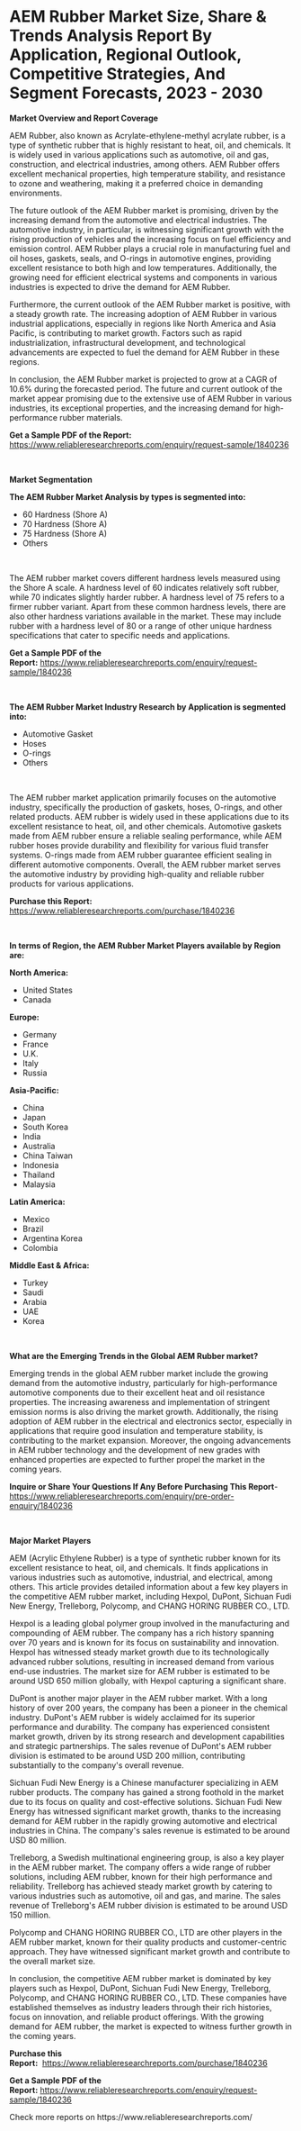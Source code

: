 <p><h1>AEM Rubber Market Size, Share & Trends Analysis Report By Application, Regional Outlook, Competitive Strategies, And Segment Forecasts, 2023 - 2030</h1></p><p><strong>Market Overview and Report Coverage</strong></p>
<p><p>AEM Rubber, also known as Acrylate-ethylene-methyl acrylate rubber, is a type of synthetic rubber that is highly resistant to heat, oil, and chemicals. It is widely used in various applications such as automotive, oil and gas, construction, and electrical industries, among others. AEM Rubber offers excellent mechanical properties, high temperature stability, and resistance to ozone and weathering, making it a preferred choice in demanding environments.</p><p>The future outlook of the AEM Rubber market is promising, driven by the increasing demand from the automotive and electrical industries. The automotive industry, in particular, is witnessing significant growth with the rising production of vehicles and the increasing focus on fuel efficiency and emission control. AEM Rubber plays a crucial role in manufacturing fuel and oil hoses, gaskets, seals, and O-rings in automotive engines, providing excellent resistance to both high and low temperatures. Additionally, the growing need for efficient electrical systems and components in various industries is expected to drive the demand for AEM Rubber.</p><p>Furthermore, the current outlook of the AEM Rubber market is positive, with a steady growth rate. The increasing adoption of AEM Rubber in various industrial applications, especially in regions like North America and Asia Pacific, is contributing to market growth. Factors such as rapid industrialization, infrastructural development, and technological advancements are expected to fuel the demand for AEM Rubber in these regions.</p><p>In conclusion, the AEM Rubber market is projected to grow at a CAGR of 10.6% during the forecasted period. The future and current outlook of the market appear promising due to the extensive use of AEM Rubber in various industries, its exceptional properties, and the increasing demand for high-performance rubber materials.</p></p>
<p><strong>Get a Sample PDF of the Report:</strong> <a href="https://www.reliableresearchreports.com/enquiry/request-sample/1840236">https://www.reliableresearchreports.com/enquiry/request-sample/1840236</a></p>
<p>&nbsp;</p>
<p><strong>Market Segmentation</strong></p>
<p><strong>The AEM Rubber Market Analysis by types is segmented into:</strong></p>
<p><ul><li>60 Hardness (Shore A)</li><li>70 Hardness (Shore A)</li><li>75 Hardness (Shore A)</li><li>Others</li></ul></p>
<p>&nbsp;</p>
<p><p>The AEM rubber market covers different hardness levels measured using the Shore A scale. A hardness level of 60 indicates relatively soft rubber, while 70 indicates slightly harder rubber. A hardness level of 75 refers to a firmer rubber variant. Apart from these common hardness levels, there are also other hardness variations available in the market. These may include rubber with a hardness level of 80 or a range of other unique hardness specifications that cater to specific needs and applications.</p></p>
<p><strong>Get a Sample PDF of the Report:</strong>&nbsp;<a href="https://www.reliableresearchreports.com/enquiry/request-sample/1840236">https://www.reliableresearchreports.com/enquiry/request-sample/1840236</a></p>
<p>&nbsp;</p>
<p><strong>The AEM Rubber Market Industry Research by Application is segmented into:</strong></p>
<p><ul><li>Automotive Gasket</li><li>Hoses</li><li>O-rings</li><li>Others</li></ul></p>
<p>&nbsp;</p>
<p><p>The AEM rubber market application primarily focuses on the automotive industry, specifically the production of gaskets, hoses, O-rings, and other related products. AEM rubber is widely used in these applications due to its excellent resistance to heat, oil, and other chemicals. Automotive gaskets made from AEM rubber ensure a reliable sealing performance, while AEM rubber hoses provide durability and flexibility for various fluid transfer systems. O-rings made from AEM rubber guarantee efficient sealing in different automotive components. Overall, the AEM rubber market serves the automotive industry by providing high-quality and reliable rubber products for various applications.</p></p>
<p><strong>Purchase this Report:</strong>&nbsp; <a href="https://www.reliableresearchreports.com/purchase/1840236">https://www.reliableresearchreports.com/purchase/1840236</a></p>
<p>&nbsp;</p>
<p><strong>In terms of Region, the AEM Rubber Market Players available by Region are:</strong></p>
<p>
    <p> <strong> North America: </strong>
        <ul>
            <li>United States</li>
            <li>Canada</li>
        </ul>
        </p> 
    <p> <strong> Europe: </strong>
        <ul>
            <li>Germany</li>
            <li>France</li>
            <li>U.K.</li>
            <li>Italy</li>
            <li>Russia</li>
        </ul>
        </p> 
    <p> <strong> Asia-Pacific: </strong>
        <ul>
            <li>China</li>
            <li>Japan</li>
            <li>South Korea</li>
            <li>India</li>
            <li>Australia</li>
            <li>China Taiwan</li>
            <li>Indonesia</li>
            <li>Thailand</li>
            <li>Malaysia</li>
        </ul>
        </p> 
    <p> <strong> Latin America: </strong>
        <ul>
            <li>Mexico</li>
            <li>Brazil</li>
            <li>Argentina Korea</li>
            <li>Colombia</li>
        </ul>
        </p> 
    <p> <strong> Middle East & Africa: </strong>
        <ul>
            <li>Turkey</li>
            <li>Saudi</li>
            <li>Arabia</li>
            <li>UAE</li>
            <li>Korea</li>
        </ul>
    </p>
    </p>
<p>&nbsp;</p>
<p><strong>What are the Emerging Trends in the Global AEM Rubber market?</strong></p>
<p><p>Emerging trends in the global AEM rubber market include the growing demand from the automotive industry, particularly for high-performance automotive components due to their excellent heat and oil resistance properties. The increasing awareness and implementation of stringent emission norms is also driving the market growth. Additionally, the rising adoption of AEM rubber in the electrical and electronics sector, especially in applications that require good insulation and temperature stability, is contributing to the market expansion. Moreover, the ongoing advancements in AEM rubber technology and the development of new grades with enhanced properties are expected to further propel the market in the coming years.</p></p>
<p><strong>Inquire or Share Your Questions If Any Before Purchasing This Report</strong>- <a href="https://www.reliableresearchreports.com/enquiry/pre-order-enquiry/1840236">https://www.reliableresearchreports.com/enquiry/pre-order-enquiry/1840236</a></p>
<p>&nbsp;</p>
<p><strong>Major Market Players</strong></p>
<p><p>AEM (Acrylic Ethylene Rubber) is a type of synthetic rubber known for its excellent resistance to heat, oil, and chemicals. It finds applications in various industries such as automotive, industrial, and electrical, among others. This article provides detailed information about a few key players in the competitive AEM rubber market, including Hexpol, DuPont, Sichuan Fudi New Energy, Trelleborg, Polycomp, and CHANG HORING RUBBER CO., LTD.</p><p>Hexpol is a leading global polymer group involved in the manufacturing and compounding of AEM rubber. The company has a rich history spanning over 70 years and is known for its focus on sustainability and innovation. Hexpol has witnessed steady market growth due to its technologically advanced rubber solutions, resulting in increased demand from various end-use industries. The market size for AEM rubber is estimated to be around USD 650 million globally, with Hexpol capturing a significant share.</p><p>DuPont is another major player in the AEM rubber market. With a long history of over 200 years, the company has been a pioneer in the chemical industry. DuPont's AEM rubber is widely acclaimed for its superior performance and durability. The company has experienced consistent market growth, driven by its strong research and development capabilities and strategic partnerships. The sales revenue of DuPont's AEM rubber division is estimated to be around USD 200 million, contributing substantially to the company's overall revenue.</p><p>Sichuan Fudi New Energy is a Chinese manufacturer specializing in AEM rubber products. The company has gained a strong foothold in the market due to its focus on quality and cost-effective solutions. Sichuan Fudi New Energy has witnessed significant market growth, thanks to the increasing demand for AEM rubber in the rapidly growing automotive and electrical industries in China. The company's sales revenue is estimated to be around USD 80 million.</p><p>Trelleborg, a Swedish multinational engineering group, is also a key player in the AEM rubber market. The company offers a wide range of rubber solutions, including AEM rubber, known for their high performance and reliability. Trelleborg has achieved steady market growth by catering to various industries such as automotive, oil and gas, and marine. The sales revenue of Trelleborg's AEM rubber division is estimated to be around USD 150 million.</p><p>Polycomp and CHANG HORING RUBBER CO., LTD are other players in the AEM rubber market, known for their quality products and customer-centric approach. They have witnessed significant market growth and contribute to the overall market size.</p><p>In conclusion, the competitive AEM rubber market is dominated by key players such as Hexpol, DuPont, Sichuan Fudi New Energy, Trelleborg, Polycomp, and CHANG HORING RUBBER CO., LTD. These companies have established themselves as industry leaders through their rich histories, focus on innovation, and reliable product offerings. With the growing demand for AEM rubber, the market is expected to witness further growth in the coming years.</p></p>
<p><strong>Purchase this Report:</strong>&nbsp;&nbsp;<a href="https://www.reliableresearchreports.com/purchase/1840236">https://www.reliableresearchreports.com/purchase/1840236</a></p>
<p></p>
<p><strong>Get a Sample PDF of the Report:</strong>&nbsp;<a href="https://www.reliableresearchreports.com/enquiry/request-sample/1840236">https://www.reliableresearchreports.com/enquiry/request-sample/1840236</a></p>
<p>Check more reports on https://www.reliableresearchreports.com/</p>